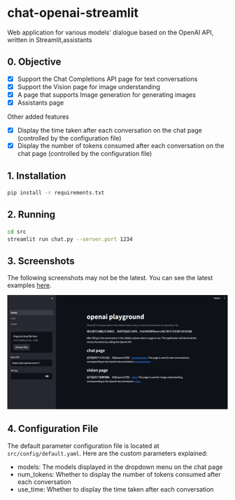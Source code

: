 # chat-openai-streamlit
Web application for various models' dialogue based on the OpenAI API, written in Streamlit,assistants

## 0. Objective

- [x] Support the Chat Completions API page for text conversations
- [x] Support the Vision page for image understanding
- [x] A page that supports Image generation for generating images
- [x] Assistants page

Other added features

- [x] Display the time taken after each conversation on the chat page (controlled by the configuration file)
- [x] Display the number of tokens consumed after each conversation on the chat page (controlled by the configuration file)

## 1. Installation

```bash
pip install -r requirements.txt
```

## 2. Running

```bash
cd src
streamlit run chat.py --server.port 1234
```

## 3. Screenshots
The following screenshots may not be the latest. You can see the latest examples [here]().


![1](./file/1.gif)


## 4. Configuration File

The default parameter configuration file is located at `src/config/default.yaml`. Here are the custom parameters explained:
* models: The models displayed in the dropdown menu on the chat page
* num_tokens: Whether to display the number of tokens consumed after each conversation
* use_time: Whether to display the time taken after each conversation